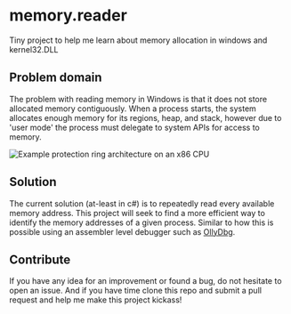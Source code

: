 # memory.reader
Tiny project to help me learn about memory allocation in windows and kernel32.DLL

## Problem domain

The problem with reading memory in Windows is that it does not store allocated memory contiguously. When a process starts, the system allocates enough memory for its regions, heap, and stack, however due to 'user mode' the process must delegate to system APIs for access to memory.

![Example protection ring architecture on an x86 CPU](https://blog.codinghorror.com/content/images/uploads/2008/01/6a0120a85dcdae970b0120a86db3ea970b-pi.png)

## Solution

The current solution (at-least in c#) is to repeatedly read every available memory address. This project will seek to find a more efficient way to identify the memory addresses of a given process. Similar to how this is possible using an assembler level debugger such as [OllyDbg](http://www.ollydbg.de/).


## Contribute

If you have any idea for an improvement or found a bug, do not hesitate to open an issue. 
And if you have time clone this repo and submit a pull request and help me make this project kickass!

